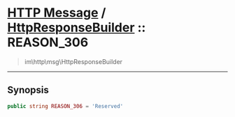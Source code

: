 # [HTTP Message](http.md) / [HttpResponseBuilder](http-HttpResponseBuilder.md) :: REASON_306
 > im\http\msg\HttpResponseBuilder
____

## Synopsis
```php
public string REASON_306 = 'Reserved'
```

